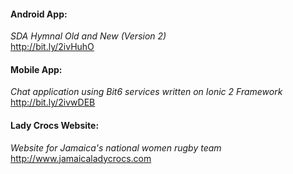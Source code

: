 #### Android App:   
*SDA Hymnal Old and New (Version 2)*  
http://bit.ly/2ivHuhO  

#### Mobile App:
*Chat
application using Bit6 services
written on Ionic 2 Framework*  
http://bit.ly/2ivwDEB

#### Lady Crocs Website:
*Website for Jamaica's national
women rugby team*  
http://www.jamaicaladycrocs.com  
